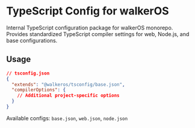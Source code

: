 # TypeScript Config for walkerOS

Internal TypeScript configuration package for walkerOS monorepo. Provides
standardized TypeScript compiler settings for web, Node.js, and base
configurations.

## Usage

```json
// tsconfig.json
{
  "extends": "@walkeros/tsconfig/base.json",
  "compilerOptions": {
    // Additional project-specific options
  }
}
```

Available configs: `base.json`, `web.json`, `node.json`
